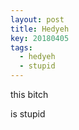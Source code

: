 ```yaml
---
layout: post
title: Hedyeh
key: 20180405
tags:
  - hedyeh
  - stupid
---
```

this bitch

<!--more-->

is stupid